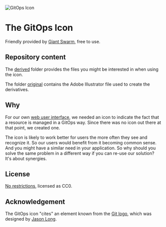 ![GitOps Icon](https://github.com/giantswarm/gitops-icon/blob/main/preview.png?raw=true)

# The GitOps Icon

Friendly provided by [Giant Swarm](https://www.giantswarm.io/), free to use.

## Repository content

The [derived](https://github.com/giantswarm/gitops-icon/tree/main/derived) folder provides the files you might be interested in when using the icon.

The folder [original](https://github.com/giantswarm/gitops-icon/tree/main/original) contains the Adobe Illustrator file used to create the derivatives.

## Why

For our own [web user interface](https://github.com/giantswarm/happa), we needed an icon to indicate the fact that a resource is managed in a GitOps way. Since there was no icon out there at that point, we created one.

The icon is likely to work better for users the more often they see and recognize it. So our users would benefit from it becoming common sense. And you might have a similar need in your application. So why should you solve the same problem in a different way if you can re-use our solution? It's about synergies.

## License

[No restrictions](https://github.com/giantswarm/gitops-icon/blob/main/LICENSE), licensed as CC0.

## Acknowledgement

The GitOps icon "cites" an element known from the [Git logo](https://git-scm.com/downloads/logos), which was designed by [Jason Long](https://twitter.com/jasonlong).
